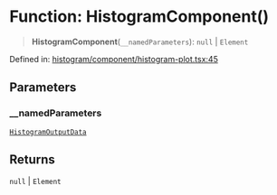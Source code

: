 # Function: HistogramComponent()

> **HistogramComponent**(`__namedParameters`): `null` \| `Element`

Defined in: [histogram/component/histogram-plot.tsx:45](https://github.com/GeoDaCenter/openassistant/blob/2cb8f20a901f3385efeb40778248119c5e49db78/packages/echarts/src/histogram/component/histogram-plot.tsx#L45)

## Parameters

### \_\_namedParameters

[`HistogramOutputData`](../type-aliases/HistogramOutputData.md)

## Returns

`null` \| `Element`
